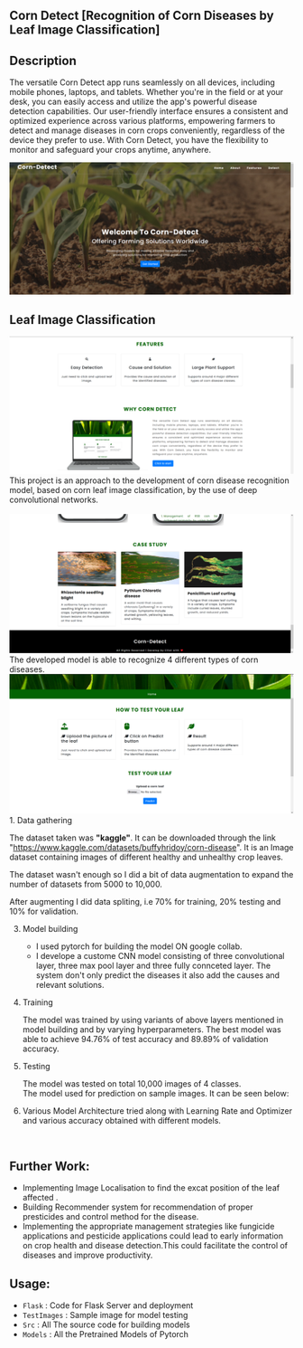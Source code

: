  
## Corn Detect [Recognition of Corn Diseases by Leaf Image Classification]

 
## Description

 The versatile Corn Detect app runs seamlessly on all devices, including mobile phones, laptops, and tablets. Whether you're in the field or at your desk, you can easily access and utilize the app's powerful disease detection capabilities. Our user-friendly interface ensures a consistent and optimized experience across various platforms, empowering farmers to detect and manage diseases in corn crops conveniently, regardless of the device they prefer to use. With Corn Detect, you have the flexibility to monitor and safeguard your crops anytime, anywhere.

   <img src="./Assets/Screenshot 2023-07-10 121741.png" alt="models" />




## Leaf Image Classification

  <img src="./Assets/features.png" alt="models" />
  This project is an approach to the development of corn disease recognition model, based on corn leaf image classification, by the
use of deep convolutional networks. <br>
   <br> <img src="./Assets/case.png" alt="models" />
    The developed model is able to recognize 4 different types of corn diseases.
<br>
 <img src="./Assets/predict.png" alt="models" />
 <br>
1. Data gathering

   The dataset taken was **"kaggle"**. It can be downloaded through the link "https://www.kaggle.com/datasets/buffyhridoy/corn-disease". It is an Image dataset containing images of different healthy and unhealthy crop leaves.

   The dataset wasn't enough so I did a bit of data augmentation to expand the number of datasets from 5000 to 10,000.

   After augmenting I did data spliting, i.e 70% for training, 20% testing and 10% for validation.

3. Model building

   - I used pytorch for building the model ON google collab.
   - I develope a custome CNN model consisting of three convolutional layer, three max pool layer and three fully connceted layer. The system don't only predict the diseases it also add the causes and relevant solutions.  

4. Training

   The model was trained by using variants of above layers mentioned in model building and by varying hyperparameters. The best model was able to achieve 94.76% of test accuracy and 89.89% of validation accuracy.

5. Testing

   The model was tested on total 10,000 images of 4 classes.<br/>
   The model used for prediction on sample images. It can be seen below:
   <!-- <img src="" alt="index1" height="300px"/> -->
   <div>
  
   </div>

6. Various Model Architecture tried along with Learning Rate and Optimizer and various accuracy obtained with different models.

 
 <br/>
 

## Further Work:

- Implementing Image Localisation to find the excat position of the leaf affected .
- Building Recommender system for recommendation of proper presticides and control method for the disease.
- Implementing the appropriate management strategies like fungicide applications and pesticide applications could lead to early
  information on crop health and disease detection.This could facilitate the control of diseases and improve productivity.

## Usage:

- `Flask` : Code for Flask Server and deployment
- `TestImages` : Sample image for model testing
- `Src` : All The source code for building models
- `Models` : All the Pretrained Models of Pytorch


 

